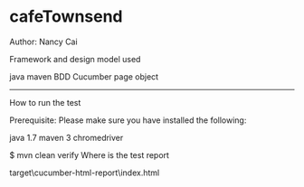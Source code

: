 # cafeTownsend

Author: Nancy Cai

Framework and design model used

java maven
BDD Cucumber
page object

---------------------------------------------------
How to run the test

Prerequisite: Please make sure you have installed the following:

java 1.7
maven 3
chromedriver


$ mvn clean verify
Where is the test report

target\cucumber-html-report\index.html
